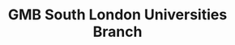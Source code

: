 ---
layout: main
title:  GMB South London Universities Branch
categories: jekyll update
redirect_to: /en
ref: index
---